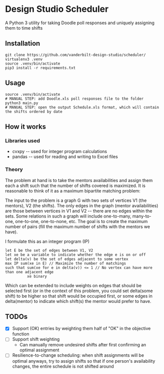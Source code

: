 # Design Studio Scheduler
A Python 3 utility for taking Doodle poll responses and uniquely assigning them to time shifts

## Installation
```
git clone https://github.com/vanderbilt-design-studio/scheduler/
virtualenv3 .venv
source .venv/bin/activate
pip3 install -r requirements.txt
```

## Usage
```
source .venv/bin/activate
# MANUAL STEP: add Doodle.xls poll responses file to the folder
python3 main.py
# MANUAL STEP: open the output Schedule.xls format, which will contain the shifts ordered by date
```
## How it works
### Libraries used
* cvxpy -- used for integer program calculations
* pandas -- used for reading and writing to Excel files

### Theory
The problem at hand is to take the mentors availabilities and assign them each a shift such that the number of shifts covered is maximized. It is reasonable to think of it as a maximum bipartite matching problem:

The input to the problem is a graph G with two sets of vertices V1 (the mentors), V2 (the shifts).
The only edges in the graph (mentor availabilities) are those between vertices in V1 and V2 -- there are no edges within the sets.
Some relations in such a graph will include one-to-many, many-to-one, one-to-one, one-to-none, etc.
The goal is to create the maximum number of pairs (fill the maximum number of shifts with the mentors we have).

I formulate this as an integer program (IP)
```
let E be the set of edges between V1, V2
let xe be a variable to indicate whether the edge e is on or off
let delta(v) be the set of edges adjacent to some vertex
max IP sum(xe in E) // Maximize the number of matchings
such that sum(xe for e in delta(v)) <= 1 // No vertex can have more than one adjacent edge
          xe binary
```
Which can be extended to include weights on edges that should be selected first (or in the context of this problem, you could set delta(some shift) to be higher so that shift would be occupied first, or some edges in delta(mentor) to indicate which shift(s) the mentor would prefer to have.

## TODOs

* [x] Support (OK) entries by weighting them half of "OK" in the objective function
* [ ] Support shift weighting
    * Can manually remove undesired shifts after first confirming an optimal assignment
* [ ] Resilience-to-change scheduling: when shift assignments will be optimal anyways, try to assign shifts so that if one person's availability changes, the entire schedule is not shifted around 
